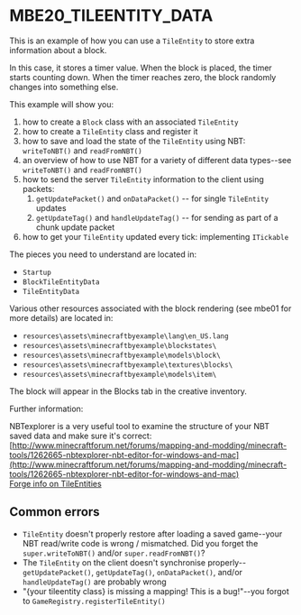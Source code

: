 # MBE20_TILEENTITY_DATA

This is an example of how you can use a `TileEntity` to store extra information about a block. 

In this case, it stores a timer value. When the block is placed, the timer starts counting down. When the timer reaches zero, the block randomly changes into something else.

This example will show you:

1. how to create a `Block` class with an associated `TileEntity`
1. how to create a `TileEntity` class and register it
1. how to save and load the state of the `TileEntity` using NBT: `writeToNBT()` and `readFromNBT()`
1. an overview of how to use NBT for a variety of different data types--see `writeToNBT()` and `readFromNBT()`
1. how to send the server `TileEntity` information to the client using packets:
    1. `getUpdatePacket()` and `onDataPacket()` -- for single `TileEntity` updates
    1. `getUpdateTag()` and `handleUpdateTag()` -- for sending as part of a chunk update packet
1. how to get your `TileEntity` updated every tick: implementing `ITickable`

The pieces you need to understand are located in:

* `Startup`
* `BlockTileEntityData`
* `TileEntityData`

Various other resources associated with the block rendering (see mbe01 for more details) are located in:

* `resources\assets\minecraftbyexample\lang\en_US.lang`
* `resources\assets\minecraftbyexample\blockstates\`
* `resources\assets\minecraftbyexample\models\block\`
* `resources\assets\minecraftbyexample\textures\blocks\`
* `resources\assets\minecraftbyexample\models\item\`

The block will appear in the Blocks tab in the creative inventory.

Further information:

NBTexplorer is a very useful tool to examine the structure of your NBT saved data and make sure it's correct: [http://www.minecraftforum.net/forums/mapping-and-modding/minecraft-tools/1262665-nbtexplorer-nbt-editor-for-windows-and-mac](http://www.minecraftforum.net/forums/mapping-and-modding/minecraft-tools/1262665-nbtexplorer-nbt-editor-for-windows-and-mac)<br>
[Forge info on TileEntities](https://mcforge.readthedocs.io/en/latest/tileentities/tileentity/)


## Common errors

* `TileEntity` doesn't properly restore after loading a saved game--your NBT read/write code is wrong / mismatched. Did you forget the `super.writeToNBT()` and/or `super.readFromNBT()`?
* The `TileEntity` on the client doesn't synchronise properly--`getUpdatePacket()`, `getUpdateTag()`, `onDataPacket()`, and/or `handleUpdateTag()` are probably wrong
* "{your tileentity class} is missing a mapping! This is a bug!"--you forgot to `GameRegistry.registerTileEntity()`


